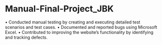 # Manual-Final-Project_JBK
•	Conducted manual testing by creating and executing detailed test scenarios and test cases.
•	Documented and reported bugs using Microsoft Excel.
•	Contributed to improving the website’s functionality by identifying and tracking defects.

